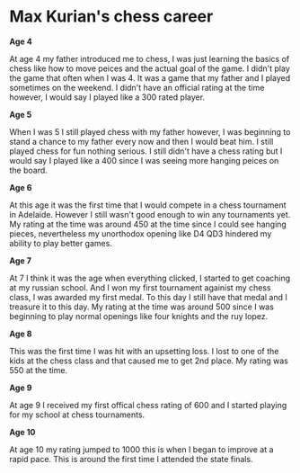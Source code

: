 #  Max Kurian's chess career

**Age 4**

At age 4 my father introduced me to chess, I was just learning the basics of chess like how to move peices and the actual goal of the game. I didn't play the game that often when I was 4. It was a game that my father and I played sometimes on the weekend. I didn't have an official rating at the time however, I would say I played like a 300 rated player.

**Age 5** 

When I was 5 I still played chess with my father however, I was beginning to stand a chance to my father every now and then I would beat him. I still played chess for fun nothing serious. I still didn't have a chess rating but I would say I played like a 400 since I was seeing more hanging peices on the board. 

**Age 6** 

At this age it was the first time that I would compete in a chess tournament in Adelaide. However I still wasn't good enough to win any tournaments yet. My rating at the time was around 450 at the time since I could see hanging pieces, nevertheless my unorthodox opening like D4 QD3 hindered my ability to play better games.

**Age 7** 

At 7 I think it was the age when everything clicked, I started to get coaching at my russian school. And I won my first tournament againist my chess class, I was awarded my first medal. To this day I still have that medal and I treasure it to this day. My rating at the time was around 500 since I was beginning to play normal openings like four knights and the ruy lopez. 

**Age 8**

This was the first time I was hit with an upsetting loss. I lost to one of the kids at the chess class and that caused me to get 2nd place. My rating was 550 at the time.

**Age 9** 

At age 9 I received my first offical chess rating of 600 and I started playing for my school at chess tournaments. 

**Age 10**

At age 10 my rating jumped to 1000 this is when I began to improve at a rapid pace. This is around the first time I attended the state finals.
